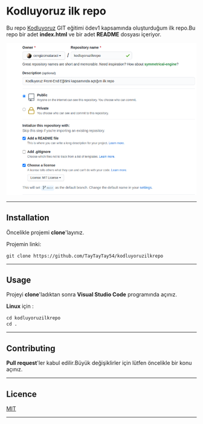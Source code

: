 # Kodluyoruz ilk repo  

Bu repo [Kodluyoruz](www.kodluyoruz.com) GIT eğitimi ödev1 kapsamında oluşturduğum ilk repo.Bu repo bir adet **index.html** ve bir adet **README** dosyası içeriyor.

![Resim1](https://raw.githubusercontent.com/Kodluyoruz/taskforce/main/git/odev1/figures/github.png)

---

## Installation

Öncelikle projemi **clone**'layınız.

Projemin linki:

```emir
git clone https://github.com/TayTayTay54/kodluyoruzilkrepo
```

---

## Usage

Projeyi **clone**'ladıktan sonra **Visual Studio Code** programında açınız.

**Linux** için :

```Linux
cd kodluyoruzilkrepo
cd .
```

---

## Contributing

**Pull request**'ler kabul edilir.Büyük değişiklirler için lütfen öncelikle bir konu açınız.

---

## Licence

 [MIT](https://choosealicense.com/licenses/mit/)

 ---
